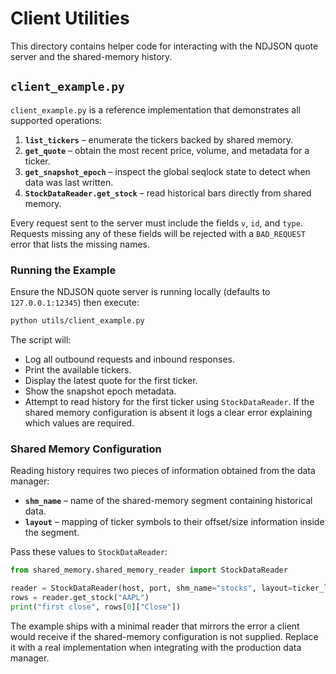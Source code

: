 # Client Utilities

This directory contains helper code for interacting with the NDJSON quote
server and the shared-memory history.

## `client_example.py`

`client_example.py` is a reference implementation that demonstrates all
supported operations:

1. **`list_tickers`** – enumerate the tickers backed by shared memory.
2. **`get_quote`** – obtain the most recent price, volume, and metadata for a
ticker.
3. **`get_snapshot_epoch`** – inspect the global seqlock state to detect when
   data was last written.
4. **`StockDataReader.get_stock`** – read historical bars directly from shared
   memory.

Every request sent to the server must include the fields `v`, `id`, and `type`.
Requests missing any of these fields will be rejected with a `BAD_REQUEST`
error that lists the missing names.

### Running the Example

Ensure the NDJSON quote server is running locally (defaults to `127.0.0.1:12345`)
then execute:

```bash
python utils/client_example.py
```

The script will:

- Log all outbound requests and inbound responses.
- Print the available tickers.
- Display the latest quote for the first ticker.
- Show the snapshot epoch metadata.
- Attempt to read history for the first ticker using
  `StockDataReader`. If the shared memory configuration is absent it logs a
  clear error explaining which values are required.

### Shared Memory Configuration

Reading history requires two pieces of information obtained from the data
manager:

- **`shm_name`** – name of the shared-memory segment containing historical
  data.
- **`layout`** – mapping of ticker symbols to their offset/size information
  inside the segment.

Pass these values to `StockDataReader`:

```python
from shared_memory.shared_memory_reader import StockDataReader

reader = StockDataReader(host, port, shm_name="stocks", layout=ticker_layout)
rows = reader.get_stock("AAPL")
print("first close", rows[0]["Close"])
```

The example ships with a minimal reader that mirrors the error a client would
receive if the shared-memory configuration is not supplied. Replace it with a
real implementation when integrating with the production data manager.
